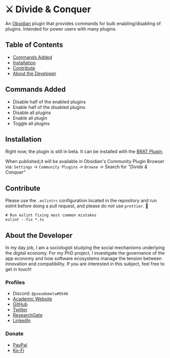 # ⚔️ Divide & Conquer

<!-- ![](https://img.shields.io/github/downloads/chrisgrieser/obsidian-divide-and-conquer/total?label=Total%20Downloads&style=plastic) ![](https://img.shields.io/github/v/release/chrisgrieser/obsidian-divide-and-conquer?label=Latest%20Release&style=plastic) [![](https://img.shields.io/badge/changelog-click%20here-FFE800?style=plastic)](Changelog.md) -->

An [Obsidian](https://obsidian.md/) plugin that provides commands for bulk enabling/disabling of plugins. Intended for power users with many plugins.

## Table of Contents
<!-- MarkdownTOC levels="2" -->

- [Commands Added](#commands-added)
- [Installation](#installation)
- [Contribute](#contribute)
- [About the Developer](#about-the-developer)

<!-- /MarkdownTOC -->

## Commands Added
- Disable half of the enabled plugins
- Enable half of the disabled plugins
- Disable all plugins
- Enable all plugin
- Toggle all plugins

## Installation
Right now, the plugin is still in beta. It can be installed with the [BRAT Plugin](https://github.com/TfTHacker/obsidian42-brat).

When published,it will be available in Obsidian's Community Plugin Browser via: `Settings` → `Community Plugins` → `Browse` → Search for *"Divide & Conquer"*

## Contribute
Please use the `.eslintrc` configuration located in the repository and run eslint before doing a pull request, and please do *not* use `prettier`. 🙂

```shell
# Run eslint fixing most common mistakes
eslint --fix *.ts
```

## About the Developer
In my day job, I am a sociologist studying the social mechanisms underlying the digital economy. For my PhD project, I investigate the governance of the app economy and how software ecosystems manage the tension between innovation and compatibility. If you are interested in this subject, feel free to get in touch!

### Profiles
- Discord: `@pseudometa#9546`
- [Academic Website](https://chris-grieser.de/)
- [GitHub](https://github.com/chrisgrieser/)
- [Twitter](https://twitter.com/pseudo_meta)
- [ResearchGate](https://www.researchgate.net/profile/Christopher-Grieser)
- [LinkedIn](https://www.linkedin.com/in/christopher-grieser-ba693b17a/)

### Donate
- [PayPal](https://www.paypal.com/paypalme/ChrisGrieser)
- [Ko-Fi](https://ko-fi.com/pseudometa)
